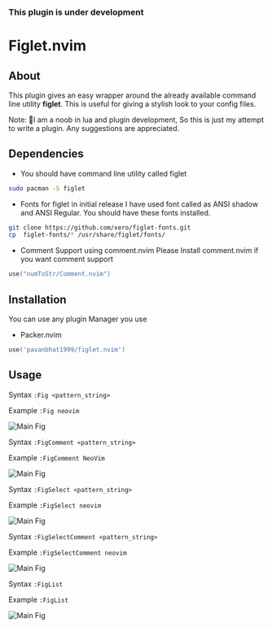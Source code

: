### This plugin is under development

# Figlet.nvim

## About
This plugin gives an easy wrapper around the already available command line utility **figlet**. This is useful for giving a stylish look to your config files.

Note: 🙇I am a noob in lua and plugin development, So this is just my attempt to write a plugin. Any suggestions are appreciated.

## Dependencies
- You should have command line utility called figlet
```bash
sudo pacman -S figlet
```
- Fonts for figlet in initial release I have used font called as ANSI shadow and ANSI Regular. You should have these fonts installed.
```bash
git clone https://github.com/xero/figlet-fonts.git
cp  figlet-fonts/* /usr/share/figlet/fonts/
```

- Comment Support using comment.nvim
Please Install comment.nvim if you want comment support
```lua
use("numToStr/Comment.nvim")
```

## Installation

You can use any plugin Manager you use
- Packer.nvim
```lua
use('pavanbhat1999/figlet.nvim')
```

## Usage
Syntax  `:Fig <pattern_string>`

Example  `:Fig neovim`

![Main Fig](/home/root99/Downloads/Wall/L.png)

Syntax  `:FigComment <pattern_string>`

Example `:FigComment NeoVim`

![Main Fig](/home/root99/Downloads/Wall/L.png)

Syntax `:FigSelect <pattern_string>`

Example `:FigSelect neovim`

![Main Fig](/home/root99/Downloads/Wall/L.png)

Syntax `:FigSelectComment <pattern_string>`

Example `:FigSelectComment neovim`

![Main Fig](/home/root99/Downloads/Wall/L.png)

Syntax `:FigList`

Example `:FigList`

![Main Fig](/home/root99/Downloads/Wall/L.png)

